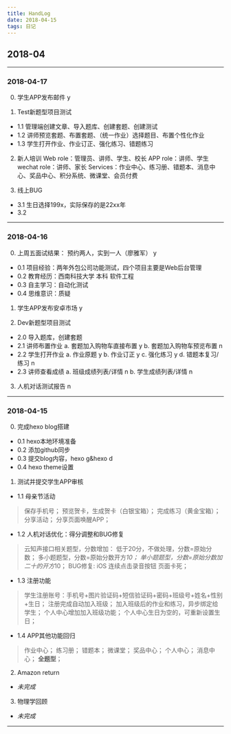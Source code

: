 ```yaml
---
title: HandLog
date: 2018-04-15
tags: 日记
---
```


## 2018-04

---

### 2018-04-17

0. 学生APP发布邮件 y

1. Test新题型项目测试
- 1.1 管理端创建文章、导入题库、创建套题、创建测试
- 1.2 讲师预览套题、布置套题、（统一作业）选择题目、布置个性化作业
- 1.3 学生打开作业、作业订正、强化练习、错题练习

2. 新人培训
Web role：管理员、讲师、学生、校长
APP role：讲师、学生
wechat role：讲师、家长
Services：作业中心、练习册、错题本、消息中心、奖品中心、积分系统、微课堂、会员付费

3. 线上BUG
- 3.1 生日选择199x，实际保存的是22xx年
- 3.2 

---

### 2018-04-16

0. 上周五面试结果： 预约两人，实到一人（廖雅军） y
- 0.1 项目经验：两年外包公司功能测试，四个项目主要是Web后台管理
- 0.2 教育经历：西南科技大学 本科 软件工程
- 0.3 自主学习：自动化测试
- 0.4 思维意识：质疑

1. 学生APP发布安卓市场 y

2. Dev新题型项目测试
- 2.0 导入题库，创建套题
- 2.1 讲师布置作业
a. 套题加入购物车直接布置 y
b. 套题加入购物车预览布置 n
- 2.2 学生打开作业
a. 作业原题 y
b. 作业订正 y
c. 强化练习 y
d. 错题本复习/练习 n
- 2.3 讲师查看成绩
a. 班级成绩列表/详情 n
b. 学生成绩列表/详情 n

3. 人机对话测试报告 n

---

### 2018-04-15

0. 完成hexo blog搭建
- 0.1 hexo本地环境准备
- 0.2 添加github同步
- 0.3 提交blog内容，hexo g&hexo d
- 0.4 hexo theme设置

1. 测试并提交学生APP审核
- 1.1 母亲节活动
> 保存手机号；
  预览贺卡，生成贺卡（白银宝箱）；
  完成练习（黄金宝箱）；
  分享活动；
  分享页面唤醒APP；

- 1.2 人机对话优化：得分调整和BUG修复
> 云知声接口相关题型，分数增加：
  > 低于20分，不做处理，分数=原始分数；
    多小题题型，分数=原始分数开方*10；
    单小题题型，分数=原始分数加二十的开方*10；
  BUG修复:
  > iOS 连续点击录音按钮 页面卡死；

- 1.3 注册功能
> 学生注册账号：手机号+图片验证码+短信验证码+密码+班级号+姓名+性别+生日；
  注册完成自动加入班级；
  加入班级后的作业和练习，异步绑定给学生；
  个人中心增加加入班级功能；
  个人中心生日为空的，可重新设置生日；

- 1.4 APP其他功能回归
> 作业中心；
  练习册；
  错题本；
  微课堂；
  奖品中心；
  个人中心；
  消息中心；
  **全题型**；

2. Amazon return
- *未完成*

3. 物理学回顾
- *未完成*

---
